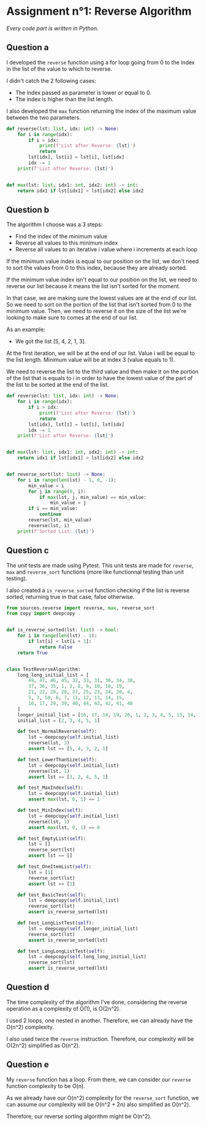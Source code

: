 # Assignment n°1: Reverse Algorithm

*Every code part is written in Python.*

## Question a

I developed the ``reverse`` function using a for loop going from 0 to the index in the list of the value to which to reverse.

I didn't catch the 2 following cases:

- The index passed as parameter is lower or equal to 0.
- The index is higher than the list length.

I also developed the ``max`` function returning the index of the maximum value between the two parameters.

```py
def reverse(lst: list, idx: int) -> None:
    for i in range(idx):
        if i > idx:
            print(f'List after Reverse: {lst}')
            return
        lst[idx], lst[i] = lst[i], lst[idx]
        idx -= 1
    print(f'List after Reverse: {lst}')


def max(lst: list, idx1: int, idx2: int) -> int:
    return idx1 if lst[idx1] > lst[idx2] else idx2
```

## Question b

The algorithm I choose was a 3 steps:

- Find the index of the minimum value
- Reverse all values to this minimum index
- Reverse all values to an iterative i value where i increments at each loop

If the minimum value index is equal to our position on the list, we don't need to sort the values from 0 to this index, because they are already sorted.

If the minimum value index isn't equal to our position on the list, we need to reverse our list because it means the list isn't sorted for the moment.

In that case, we are making sure the lowest values are at the end of our list. So we need to sort on the portion of the list that isn't sorted from 0 to the minimum value. Then, we need to reverse it on the size of the list we're looking to make sure to comes at the end of our list.

As an example:

- We got the list [5, 4, 2, 1, 3].

At the first iteration, we will be at the end of our list. Value i will be equal to the list length. Minimum value will be at index 3 (value equals to 1).

We need to reverse the list to the third value and then make it on the portion of the list that is equals to i in order to have the lowest value of the part of the list to be sorted at the end of the list.

```py
def reverse(lst: list, idx: int) -> None:
    for i in range(idx):
        if i > idx:
            print(f'List after Reverse: {lst}')
            return
        lst[idx], lst[i] = lst[i], lst[idx]
        idx -= 1
    print(f'List after Reverse: {lst}')


def max(lst: list, idx1: int, idx2: int) -> int:
    return idx1 if lst[idx1] > lst[idx2] else idx2


def reverse_sort(lst: list) -> None:
    for i in range(len(lst) - 1, 0, -1):
        min_value = i
        for j in range(0, i):
            if max(lst, j, min_value) == min_value:
                min_value = j
        if i == min_value:
            continue
        reverse(lst, min_value)
        reverse(lst, i)
    print(f'Sorted List: {lst}')
```

## Question c

The unit tests are made using Pytest. This unit tests are made for ``reverse``, ``max`` and ``reverse_sort`` functions (more like functionnal testing than unit testing).

I also created a ``is_reverse_sorted`` function checking if the list is reverse sorted, returning true in that case, false otherwise.

```py
from sources.reverse import reverse, max, reverse_sort
from copy import deepcopy


def is_reverse_sorted(lst: list) -> bool:
    for i in range(len(lst) - 1):
        if lst[i] < lst[i + 1]:
            return False
    return True


class TestReverseAlgorithm:
    long_long_initial_list = [
        49, 47, 46, 45, 32, 33, 31, 30, 34, 38,
        37, 36, 35, 1, 2, 8, 9, 10, 18, 19,
        21, 22, 28, 26, 27, 25, 23, 24, 20, 4,
        5, 3, 50, 6, 7, 11, 12, 13, 14, 15,
        16, 17, 29, 39, 40, 44, 43, 42, 41, 40
    ]
    longer_initial_list = [16, 17, 18, 19, 20, 1, 2, 3, 4, 5, 15, 14, 13, 12, 11, 10, 6, 7, 8, 9]
    initial_list = [2, 3, 4, 5, 1]

    def test_NormalReverse(self):
        lst = deepcopy(self.initial_list)
        reverse(lst, 3)
        assert lst == [5, 4, 3, 2, 1]

    def test_LowerThanSize(self):
        lst = deepcopy(self.initial_list)
        reverse(lst, 1)
        assert lst == [3, 2, 4, 5, 1]

    def test_MaxIndex(self):
        lst = deepcopy(self.initial_list)
        assert max(lst, 0, 1) == 1

    def test_MinIndex(self):
        lst = deepcopy(self.initial_list)
        reverse(lst, 1)
        assert max(lst, 0, 1) == 0

    def test_EmptyList(self):
        lst = []
        reverse_sort(lst)
        assert lst == []

    def test_OneItemList(self):
        lst = [1]
        reverse_sort(lst)
        assert lst == [1]

    def test_BasicTest(self):
        lst = deepcopy(self.initial_list)
        reverse_sort(lst)
        assert is_reverse_sorted(lst)

    def test_LongListTest(self):
        lst = deepcopy(self.longer_initial_list)
        reverse_sort(lst)
        assert is_reverse_sorted(lst)

    def test_LongLongListTest(self):
        lst = deepcopy(self.long_long_initial_list)
        reverse_sort(lst)
        assert is_reverse_sorted(lst)
```

## Question d

The time complexity of the algorithm I've done, considering the reverse operation as a complexity of O(1), is O(2n^2).

I used 2 loops, one nested in another. Therefore, we can already have the O(n^2) complexity.

I also used twice the ``reverse`` instruction. Therefore, our complexity will be O(2n^2) simplified as O(n^2).

## Question e

My ``reverse`` function has a loop. From there, we can consider our ``reverse`` function complexity to be O(n).

As we already have our O(n^2) complexity for the ``reverse_sort`` function, we can assume our complexity will be O(n^2 + 2n) also simplified as O(n^2).

Therefore, our reverse sorting algorithm might be O(n^2).
